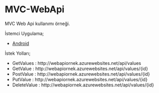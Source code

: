MVC-WebApi
==========

MVC Web Api kullanımı örneği.

İstemci Uygulama;

<ul>

<li>
<a href="https://github.com/bbilginn/MVC-WebApi-Android-Client" target="_blank">Android</a>
</li>

</ul>

İstek Yolları;

<ul>

<li>
GetValues : http://webapiornek.azurewebsites.net/api/values
</li>
<li>
GetValue : http://webapiornek.azurewebsites.net/api/values/{id}
</li>
<li>
PostValue : http://webapiornek.azurewebsites.net/api/values/{id}
</li>
<li>
PutValue : http://webapiornek.azurewebsites.net/api/values/{id}
</li>
<li>
DeleteValue : http://webapiornek.azurewebsites.net/api/values/{id}
</li>

</ul>